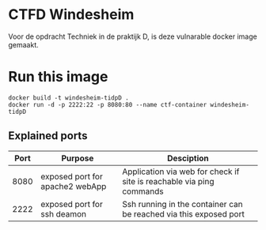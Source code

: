 # CTFD Windesheim

Voor de opdracht Techniek in de praktijk D, is deze vulnarable docker image gemaakt.


# Run this image
```
docker build -t windesheim-tidpD .
docker run -d -p 2222:22 -p 8080:80 --name ctf-container windesheim-tidpD
```

## Explained ports
|Port | Purpose | Desciption |
|--|--|--|
|8080 | exposed port for apache2 webApp | Application via web for check if site is reachable via ping commands |
|2222 | exposed port for ssh deamon | Ssh running in the container can be reached via this exposed port |


